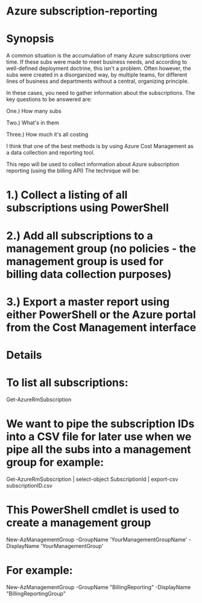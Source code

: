 # Azure subscription-reporting

# Synopsis

A common situation is the accumulation of many Azure subscriptions over time. If these subs were made to meet business needs, and according to well-defined deployment doctrine, this isn't a problem. Often however, the subs were created in a disorganized way, by multiple teams, for different lines of business and departments without a central, organizing principle.

In these cases, you need to gather information about the subscriptions. The key questions to be answered are: 

One.) How many subs 

Two.) What's in them

Three.) How much it's all costing

I think that one of the best methods is by using Azure Cost Management as a data collection and reporting tool.


This repo will be used to collect information about Azure subscription reporting (using the billing API)
The technique will be:

# 1.) Collect a listing of all subscriptions using PowerShell

# 2.) Add all subscriptions to a management group (no policies - the management group is used for billing data collection purposes)

# 3.) Export a master report using either PowerShell or the Azure portal from the Cost Management interface

#

# Details
# To list all subscriptions:

Get-AzureRmSubscription 

# We want to pipe the subscription IDs into a CSV file for later use when we pipe all the subs into a management group for example:

Get-AzureRmSubscription | select-object SubscriptionId | export-csv subscriptionID.csv

# This PowerShell cmdlet is used to create a management group

New-AzManagementGroup -GroupName 'YourManagementGroupName' -DisplayName 'YourManagementGroup'

# For example:

New-AzManagementGroup -GroupName "BillingReporting" -DisplayName "BillingReportingGroup"

# 
